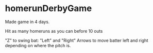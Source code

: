 # homerunDerbyGame
Made game in 4 days.

Hit as many homeruns as you can before 10 outs

"Z" to swing bat:
"Left" and "Right" Arrows to move batter left and right depending on where the pitch is. 
